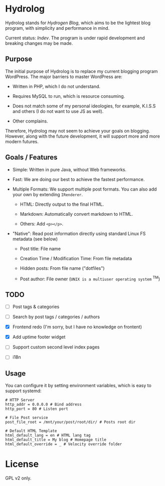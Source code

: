 # Hydrolog

Hydrolog stands for *Hydrogen Blog*, which aims to be the lightest blog program, with simplicity and performance in mind.

Current status: *Indev*. The program is under rapid development and breaking changes may be made.

## Purpose

The initial purpose of Hydrolog is to replace my current blogging program WordPress. The major barriers to master WordPress are:

* Written in PHP, which I do not understand.

* Requires MySQL to run, which is resource consuming.

* Does not match some of my personal ideologies, for example, K.I.S.S and others (I do not want to use JS as well).

* Other complains.

Therefore, Hydrolog may not seem to achieve your goals on blogging. However, along with the future development, it will support more and more modern futures.

## Goals / Features

* Simple: Written in pure Java, without Web frameworks.

* Fast: We are doing our best to achieve the fastest performance.

* Multiple Formats: We support multiple post formats. You can also add your own by extending `IRenderer`.

  * HTML: Directly output to the final HTML.
  
  * Markdown: Automatically convert markdown to HTML.
  
  * Others: Add `<p></p>`.

* "Native": Read post information directly using standard Linux FS metadata (see below)

  * Post title: File name
  
  * Creation Time / Modification Time: From file metadata
  
  * Hidden posts: From file name ("dotfiles")
  
  * Post author: File owner (`UNIX is a multiuser operating system` <sup>TM</sup>)

## TODO

- [ ] Post tags & categories

- [ ] Search by post tags / categories / authors

- [x] Frontend redo (I'm sorry, but I have no knowledge on frontent)

- [x] Add uptime footer widget

- [ ] Support custom second level index pages

- [ ] i18n

## Usage

You can configure it by setting environment variables, which is easy to support systemd:

```
# HTTP Server
http_addr = 0.0.0.0 # Bind address
http_port = 80 # Listen port

# File Post service
post_file_root = /mnt/your/post/root/dir/ # Posts root dir

# Default HTML Template
html_default_lang = en # HTML lang tag
html_default_title = My blog # Homepage title
html_default_override = _ # Velocity override folder
```

# License

GPL v2 only.